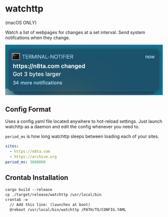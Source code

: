 # watchttp
(macOS ONLY)

Watch a list of webpages for changes at a set interval. Send system notifcations when they change.

![image of macOS notification](./images/notif.png)


## Config Format
Uses a config.yaml file located anywhere to hot-reload settings. Just launch watchttp as a daemon and edit the config whenever you need to.

`period_ms` is how long watchttp sleeps between loading each of your sites.
```yaml
sites:
  - https://n8ta.com
  - https://archive.org
period_ms: 3600000
```

## Crontab Installation
```shell
cargo build --release
cp ./target/release/watchttp /usr/local/bin
crontab -e
  // Add this line: (launches at boot)
  @reboot /usr/local/bin/watchttp /PATH/TO/CONFIG.YAML
```